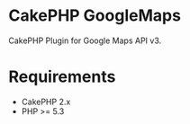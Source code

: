 CakePHP GoogleMaps
==================

CakePHP Plugin for Google Maps API v3.


Requirements
============

* CakePHP 2.x
* PHP >= 5.3
